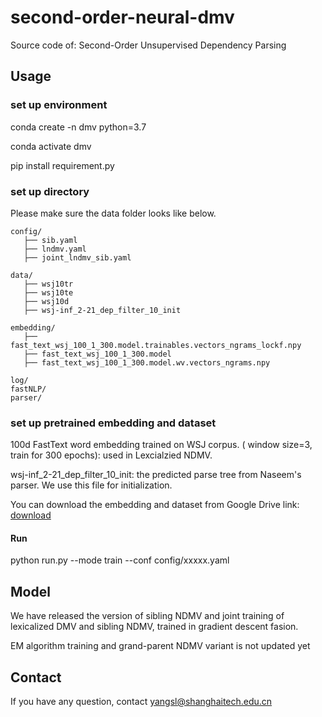 # second-order-neural-dmv

Source code of:  Second-Order Unsupervised Dependency Parsing

## Usage

### set up environment

conda create -n dmv python=3.7

conda activate dmv

pip install requirement.py

### set up directory

Please make sure the data folder looks like below.

```
config/
   ├── sib.yaml
   ├── lndmv.yaml
   ├── joint_lndmv_sib.yaml

data/
   ├── wsj10tr    
   ├── wsj10te
   ├── wsj10d
   ├── wsj-inf_2-21_dep_filter_10_init

embedding/
   ├── fast_text_wsj_100_1_300.model.trainables.vectors_ngrams_lockf.npy
   ├── fast_text_wsj_100_1_300.model
   ├── fast_text_wsj_100_1_300.model.wv.vectors_ngrams.npy

log/
fastNLP/
parser/
```

### set up pretrained embedding and dataset

100d FastText word embedding trained on WSJ corpus.  ( window size=3, train for 300 epochs): used in Lexcialzied NDMV. 

wsj-inf_2-21_dep_filter_10_init:  the predicted parse tree from Naseem's parser. We use this file for initialization.

 You can download the embedding and dataset from Google Drive link:   [download](https://drive.google.com/drive/folders/1Dn89gL28Gb2j7Fv6UdEVb4YdtA-fl5aO?usp=sharing)

#### Run

python run.py --mode train --conf config/xxxxx.yaml

### 

## Model

We have released the version of sibling NDMV and joint training of lexicalized DMV and sibling NDMV, trained in gradient descent fasion.

EM algorithm training and grand-parent NDMV variant is not updated yet

## Contact
If you have any question, contact yangsl@shanghaitech.edu.cn